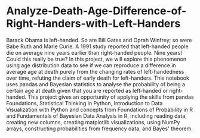 # Analyze-Death-Age-Difference-of-Right-Handers-with-Left-Handers
Barack Obama is left-handed. So are Bill Gates and Oprah Winfrey; so were Babe Ruth and Marie Curie. A 1991 study reported that left-handed people die on average nine years earlier than right-handed people. Nine years! Could this really be true?
In this project, we will explore this phenomenon using age distribution data to see if we can reproduce a difference in average age at death purely from the changing rates of left-handedness over time, refuting the claim of early death for left-handers. 
This notebook uses pandas and Bayesian statistics to analyse the probability of being a certain age at death given that you are reported as left-handed or right-handed.
This project gives an opportunity of applying the skills from pandas Foundations, Statistical Thinking in Python, Introduction to Data Visualization with Python and concepts from Foundations of Probability in R and Fundamentals of Bayesian Data Analysis in R, including reading data, creating new columns, creating matplotlib visualizations, using NumPy arrays, constructing probabilities from frequency data, and Bayes' theorem. 

